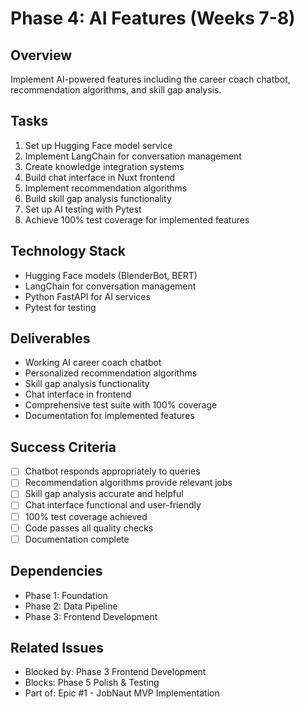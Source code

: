 # Phase 4: AI Features (Weeks 7-8)

## Overview
Implement AI-powered features including the career coach chatbot, recommendation algorithms, and skill gap analysis.

## Tasks
1. Set up Hugging Face model service
2. Implement LangChain for conversation management
3. Create knowledge integration systems
4. Build chat interface in Nuxt frontend
5. Implement recommendation algorithms
6. Build skill gap analysis functionality
7. Set up AI testing with Pytest
8. Achieve 100% test coverage for implemented features

## Technology Stack
- Hugging Face models (BlenderBot, BERT)
- LangChain for conversation management
- Python FastAPI for AI services
- Pytest for testing

## Deliverables
- Working AI career coach chatbot
- Personalized recommendation algorithms
- Skill gap analysis functionality
- Chat interface in frontend
- Comprehensive test suite with 100% coverage
- Documentation for implemented features

## Success Criteria
- [ ] Chatbot responds appropriately to queries
- [ ] Recommendation algorithms provide relevant jobs
- [ ] Skill gap analysis accurate and helpful
- [ ] Chat interface functional and user-friendly
- [ ] 100% test coverage achieved
- [ ] Code passes all quality checks
- [ ] Documentation complete

## Dependencies
- Phase 1: Foundation
- Phase 2: Data Pipeline
- Phase 3: Frontend Development

## Related Issues
- Blocked by: Phase 3 Frontend Development
- Blocks: Phase 5 Polish & Testing
- Part of: Epic #1 - JobNaut MVP Implementation